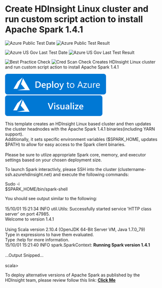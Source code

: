 # Create HDInsight Linux cluster and run custom script action to install Apache Spark 1.4.1

![Azure Public Test Date](https://azurequickstartsservice.blob.core.windows.net/badges/hdInsight-apache-spark/PublicLastTestDate.svg)
![Azure Public Test Result](https://azurequickstartsservice.blob.core.windows.net/badges/hdInsight-apache-spark/PublicDeployment.svg)

![Azure US Gov Last Test Date](https://azurequickstartsservice.blob.core.windows.net/badges/hdInsight-apache-spark/FairfaxLastTestDate.svg)
![Azure US Gov Last Test Result](https://azurequickstartsservice.blob.core.windows.net/badges/hdInsight-apache-spark/FairfaxDeployment.svg)

![Best Practice Check](https://azurequickstartsservice.blob.core.windows.net/badges/hdInsight-apache-spark/BestPracticeResult.svg)
![Cred Scan Check](https://azurequickstartsservice.blob.core.windows.net/badges/hdInsight-apache-spark/CredScanResult.svg)
Creates HDInsight Linux cluster and run custom script action to install Apache Spark 1.4.1<br>

[![Deploy To Azure](https://raw.githubusercontent.com/Azure/azure-quickstart-templates/master/1-CONTRIBUTION-GUIDE/images/deploytoazure.svg?sanitize=true)](https://portal.azure.com/#create/Microsoft.Template/uri/https%3A%2F%2Fraw.githubusercontent.com%2FAzure%2Fazure-quickstart-templates%2Fmaster%2FhdInsight-apache-spark%2Fazuredeploy.json)  [![Visualize](https://raw.githubusercontent.com/Azure/azure-quickstart-templates/master/1-CONTRIBUTION-GUIDE/images/visualizebutton.svg?sanitize=true)](http://armviz.io/#/?load=https%3A%2F%2Fraw.githubusercontent.com%2FAzure%2Fazure-quickstart-templates%2Fmaster%2FhdInsight-apache-spark%2Fazuredeploy.json)

This template creates an HDInsight Linux based cluster and then updates the cluster headnodes with the Apache Spark 1.4.1 binaries(including YARN support).<br>
Additionally, it sets specific environment variables ($SPARK_HOME, updates $PATH) to allow for easy access to the Spark client binaries.<br>
<br>
Please be sure to utlize appropriate Spark core, memory, and executor settings based on your chosen deployment size.<Br>

To launch Spark interactivly, please SSH into the cluster (clustername-ssh.azurehdinsight.net) and execute the following commands:<br>

Sudo -i<Br>
$SPARK_HOME/bin/spark-shell<br>

You should see output similar to the following:<br>
<br>
15/10/01 15:21:34 INFO util.Utils: Successfully started service 'HTTP class server' on port 47985.<br>
Welcome to version 1.4.1<br>
<br>
Using Scala version 2.10.4 (OpenJDK 64-Bit Server VM, Java 1.7.0_79)<br>
Type in expressions to have them evaluated.<br>
Type :help for more information.<br>
15/10/01 15:21:40 INFO spark.SparkContext: <b>Running Spark version 1.4.1</b><br>
<br>...Output Snipped...<br><br>
scala>

To deploy alternative versions of Apache Spark as published by the HDInsight team, please review follow this link: <a href="https://azure.microsoft.com/en-us/documentation/articles/hdinsight-hadoop-customize-cluster-linux/" target="_blank"><b>Click Me</b>




